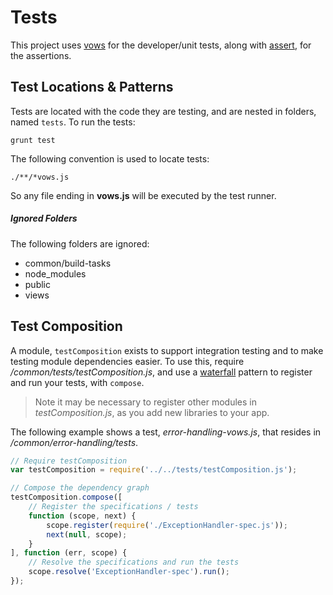 # Tests
This project uses [vows](http://vowsjs.org) for the developer/unit tests, along with [assert](http://vowsjs.org/#-assertions), for the assertions.

## Test Locations & Patterns
Tests are located with the code they are testing, and are nested in folders, named `tests`. To run the tests:

```
grunt test
```

The following convention is used to locate tests:

```
./**/*vows.js
```

So any file ending in **vows.js** will be executed by the test runner.

##### Ignored Folders
The following folders are ignored:

* common/build-tasks
* node_modules
* public
* views

## Test Composition
A module, `testComposition` exists to support integration testing and to make testing module dependencies easier. To use this, require _/common/tests/testComposition.js_, and use a [waterfall](https://caolan.github.io/async/docs.html#waterfall) pattern to register and run your tests, with `compose`.

> Note it may be necessary to register other modules in _testComposition.js_, as you add new libraries to your app.

The following example shows a test, _error-handling-vows.js_, that resides in _/common/error-handling/tests_.

```JavaScript
// Require testComposition
var testComposition = require('../../tests/testComposition.js');

// Compose the dependency graph
testComposition.compose([
    // Register the specifications / tests
    function (scope, next) {
        scope.register(require('./ExceptionHandler-spec.js'));
        next(null, scope);
    }
], function (err, scope) {
    // Resolve the specifications and run the tests
    scope.resolve('ExceptionHandler-spec').run();
});
```
